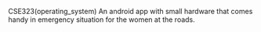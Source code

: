 CSE323(operating_system)
An android app with small hardware that comes handy in emergency situation for the women at the roads.
